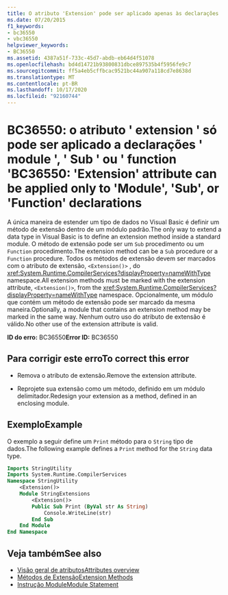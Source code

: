 ```yaml
---
title: O atributo 'Extension' pode ser aplicado apenas às declarações 'Module', 'Sub' ou 'Function'
ms.date: 07/20/2015
f1_keywords:
- bc36550
- vbc36550
helpviewer_keywords:
- BC36550
ms.assetid: 4387a51f-733c-45d7-abdb-eb64d4f51078
ms.openlocfilehash: bd4d14721b93800831dbce897535b4f5956fe9c7
ms.sourcegitcommit: ff5a4eb5cffbcac9521bc44a907a118cd7e8638d
ms.translationtype: MT
ms.contentlocale: pt-BR
ms.lasthandoff: 10/17/2020
ms.locfileid: "92160744"
---
```

# <a name="bc36550-extension-attribute-can-be-applied-only-to-module-sub-or-function-declarations"></a><span data-ttu-id="f4808-102">BC36550: o atributo ' extension ' só pode ser aplicado a declarações ' module ', ' Sub ' ou ' function '</span><span class="sxs-lookup"><span data-stu-id="f4808-102">BC36550: 'Extension' attribute can be applied only to 'Module', 'Sub', or 'Function' declarations</span></span>

<span data-ttu-id="f4808-103">A única maneira de estender um tipo de dados no Visual Basic é definir um método de extensão dentro de um módulo padrão.</span><span class="sxs-lookup"><span data-stu-id="f4808-103">The only way to extend a data type in Visual Basic is to define an extension method inside a standard module.</span></span> <span data-ttu-id="f4808-104">O método de extensão pode ser um `Sub` procedimento ou um `Function` procedimento.</span><span class="sxs-lookup"><span data-stu-id="f4808-104">The extension method can be a `Sub` procedure or a `Function` procedure.</span></span> <span data-ttu-id="f4808-105">Todos os métodos de extensão devem ser marcados com o atributo de extensão, `<Extension()>` , do <xref:System.Runtime.CompilerServices?displayProperty=nameWithType> namespace.</span><span class="sxs-lookup"><span data-stu-id="f4808-105">All extension methods must be marked with the extension attribute, `<Extension()>`, from the <xref:System.Runtime.CompilerServices?displayProperty=nameWithType> namespace.</span></span> <span data-ttu-id="f4808-106">Opcionalmente, um módulo que contém um método de extensão pode ser marcado da mesma maneira.</span><span class="sxs-lookup"><span data-stu-id="f4808-106">Optionally, a module that contains an extension method may be marked in the same way.</span></span> <span data-ttu-id="f4808-107">Nenhum outro uso do atributo de extensão é válido.</span><span class="sxs-lookup"><span data-stu-id="f4808-107">No other use of the extension attribute is valid.</span></span>

<span data-ttu-id="f4808-108">**ID do erro:** BC36550</span><span class="sxs-lookup"><span data-stu-id="f4808-108">**Error ID:** BC36550</span></span>

## <a name="to-correct-this-error"></a><span data-ttu-id="f4808-109">Para corrigir este erro</span><span class="sxs-lookup"><span data-stu-id="f4808-109">To correct this error</span></span>

- <span data-ttu-id="f4808-110">Remova o atributo de extensão.</span><span class="sxs-lookup"><span data-stu-id="f4808-110">Remove the extension attribute.</span></span>

- <span data-ttu-id="f4808-111">Reprojete sua extensão como um método, definido em um módulo delimitador.</span><span class="sxs-lookup"><span data-stu-id="f4808-111">Redesign your extension as a method, defined in an enclosing module.</span></span>

## <a name="example"></a><span data-ttu-id="f4808-112">Exemplo</span><span class="sxs-lookup"><span data-stu-id="f4808-112">Example</span></span>

<span data-ttu-id="f4808-113">O exemplo a seguir define um `Print` método para o `String` tipo de dados.</span><span class="sxs-lookup"><span data-stu-id="f4808-113">The following example defines a `Print` method for the `String` data type.</span></span>

```vb
Imports StringUtility
Imports System.Runtime.CompilerServices
Namespace StringUtility
    <Extension()>
    Module StringExtensions
        <Extension()>
        Public Sub Print (ByVal str As String)
            Console.WriteLine(str)
        End Sub
    End Module
End Namespace
```

## <a name="see-also"></a><span data-ttu-id="f4808-114">Veja também</span><span class="sxs-lookup"><span data-stu-id="f4808-114">See also</span></span>

- [<span data-ttu-id="f4808-115">Visão geral de atributos</span><span class="sxs-lookup"><span data-stu-id="f4808-115">Attributes overview</span></span>](../../programming-guide/concepts/attributes/index.md)
- [<span data-ttu-id="f4808-116">Métodos de Extensão</span><span class="sxs-lookup"><span data-stu-id="f4808-116">Extension Methods</span></span>](../../programming-guide/language-features/procedures/extension-methods.md)
- [<span data-ttu-id="f4808-117">Instrução Module</span><span class="sxs-lookup"><span data-stu-id="f4808-117">Module Statement</span></span>](../statements/module-statement.md)

